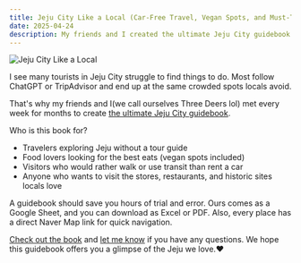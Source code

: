 ```yaml
---
title: Jeju City Like a Local (Car-Free Travel, Vegan Spots, and Must-Try Restaurants & Cafés)
date: 2025-04-24
description: My friends and I created the ultimate Jeju City guidebook.
---
```


![Jeju City Like a Local](https://img.itch.zone/aW1nLzIwNDgyOTE3LmpwZWc=/original/2FR4ga.jpeg)

I see many tourists in Jeju City struggle to find things to do. Most follow ChatGPT or TripAdvisor and end up at the same crowded spots locals avoid.

That's why my friends and I(we call ourselves Three Deers lol) met every week for months to create [the ultimate Jeju City guidebook](https://jejudeers.itch.io/jeju-city-like-a-local).

Who is this book for?

- Travelers exploring Jeju without a tour guide
- Food lovers looking for the best eats (vegan spots included)
- Visitors who would rather walk or use transit than rent a car
- Anyone who wants to visit the stores, restaurants, and historic sites locals love

A guidebook should save you hours of trial and error. Ours comes as a Google Sheet, and  you can download as Excel or PDF. Also, every place has a direct Naver Map link for quick navigation.

[Check out the book](https://jejudeers.itch.io/jeju-city-like-a-local) and [let me know](https://letterbird.co/kang) if you have any questions. We hope this guidebook offers you a glimpse of the Jeju we love.❤️